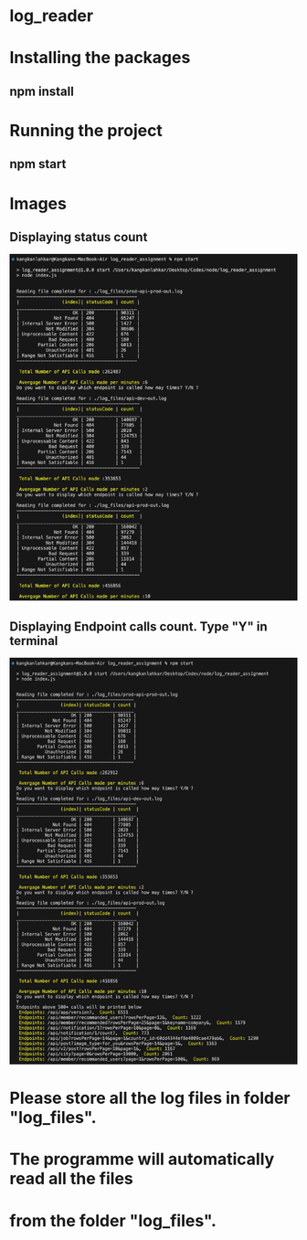 # log_reader

# Installing the packages

## npm install

# Running the project

## npm start

# Images

## Displaying status count

![alt text](https://github.com/kangkan1/log_reader_assigment/blob/master/static/images/result1.png?raw=true)

## Displaying Endpoint calls count. Type "Y" in terminal

![alt text](https://github.com/kangkan1/log_reader_assigment/blob/master/static/images/result2.png?raw=true)


# Please store all the log files in folder "log_files".
# The programme will automatically read all the files
# from the folder "log_files".


